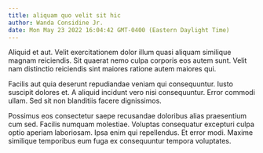 ```yaml
---
title: aliquam quo velit sit hic
author: Wanda Considine Jr.
date: Mon May 23 2022 16:04:42 GMT-0400 (Eastern Daylight Time)
---
```

Aliquid et aut. Velit exercitationem dolor illum quasi aliquam similique magnam reiciendis. Sit quaerat nemo culpa corporis eos autem sunt. Velit nam distinctio reiciendis sint maiores ratione autem maiores qui.

 Facilis aut quia deserunt repudiandae veniam qui consequuntur. Iusto suscipit dolores et. A aliquid incidunt vero nisi consequuntur. Error commodi ullam. Sed sit non blanditiis facere dignissimos.

 Possimus eos consectetur saepe recusandae doloribus alias praesentium cum sed. Facilis numquam molestiae. Voluptas consequatur excepturi culpa optio aperiam laboriosam. Ipsa enim qui repellendus. Et error modi. Maxime similique temporibus eum fuga ex consequuntur tempora voluptates.